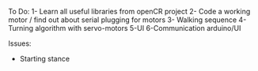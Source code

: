 To Do:
1- Learn all useful libraries from openCR project
2- Code a working motor / find out about serial plugging for motors
3- Walking sequence
4- Turning algorithm with servo-motors
5-UI
6-Communication arduino/UI


Issues:
- Starting stance
